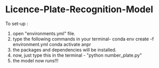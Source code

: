 # Licence-Plate-Recognition-Model
To set-up :
1. open "environments.yml" file.
2. type the following commands in your terminal-
conda env create -f environment.yml
conda activate anpr
3. the packages and dependencies will be installed.
4. now, just type this in the terminal - "python number_plate.py"
5. the model now runs!!!
